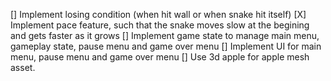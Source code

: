 [] Implement losing condition (when hit wall or when snake hit itself)
[X] Implement pace feature, such that the snake moves slow at the begining and gets faster as it grows
[] Implement game state to manage main menu, gameplay state, pause menu and game over menu
[] Implement UI for main menu, pause menu and game over menu
[] Use 3d apple for apple mesh asset.